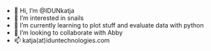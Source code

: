 - 👋 Hi, I’m @IDUNkatja
- 👀 I’m interested in snails
- 🌱 I’m currently learning to plot stuff and evaluate data with python
- 💞️ I’m looking to collaborate with Abby
- 📫 katja(at)iduntechnologies.com
<!---
IDUNkatja/IDUNkatja is a ✨ special ✨ repository because its `README.md` (this file) appears on your GitHub profile.
You can click the Preview link to take a look at your changes.
--->
